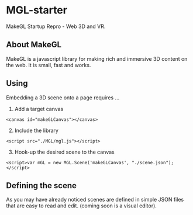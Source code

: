 # MGL-starter
MakeGL Startup Repro - Web 3D and VR. 

## About MakeGL
MakeGL is a javascript library for making rich and immersive 3D content on the web. It is small, fast and works.

## Using
Embedding a 3D scene onto a page requires ...
1. Add a target canvas
```
<canvas id="makeGLCanvas"></canvas>
```

2. Include the library
```
<script src="./MGL/mgl.js"></script>
```

3. Hook-up the desired scene to the canvas
```
<script>var mGL = new MGL.Scene('makeGLCanvas', "./scene.json");</script>
```

## Defining the scene
As you may have already noticed scenes are defined in simple JSON files that are easy to read and edit. (coming soon is a visual editor).
